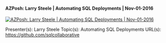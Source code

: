 ﻿#### AZPosh: Larry Steele | Automating SQL Deployments | Nov-01-2016

[![AZPosh: Larry Steele | Automating SQL Deployments | Nov-01-2016](https://i2.ytimg.com/vi/miNwlSQKqmc/hqdefault.jpg "AZPosh: Larry Steele | Automating SQL Deployments | Nov-01-2016")](https://www.youtube.com/watch?v=miNwlSQKqmc)

Presenter(s): Larry Steele
Topic(s): Automating SQL Deployments
URL(s): 
https://github.com/sqlcollaborative


